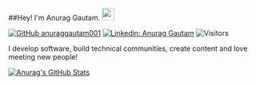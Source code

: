 ##Hey! I'm Anurag Gautam. <img src="https://media.giphy.com/media/hvRJCLFzcasrR4ia7z/giphy.gif" width="25px">

[![GitHub anuraggautam001](https://img.shields.io/github/followers/agrittiwari?label=follow&style=social)](https://github.com/anuraggautam001)
[![Linkedin: Anurag Gautam](https://img.shields.io/badge/-Anurag%20Gautam-blue?style=flat-square&logo=Linkedin&logoColor=white&link=https://www.linkedin.com/in/anuraggautam01/)](https://www.linkedin.com/in/anuraggautam01/)
![Visitors](https://visitor-badge.glitch.me/badge?page_id=anuraggautam001&left_color=gray&right_color=blue)


I develop software, build technical communities, create content and love meeting new people!


[![Anurag's GitHub Stats](https://github-readme-stats.vercel.app/api?username=anuraggautam001&hide=issues&count_private=true&show_icons=true&theme=calm)](https://github.com/anuraggautam001/github-readme-stats)





<!--
**anuraggautam001/anuraggautam001** is a ✨ _special_ ✨ repository because its `README.md` (this file) appears on your GitHub profile.
Here are some ideas to get you started:
- 🔭 I’m currently working on ...
- 🌱 I’m currently learning ...
- 👯 I’m looking to collaborate on ...
- 🤔 I’m looking for help with ...
- 💬 Ask me about ...
- 📫 How to reach me: ...
- 😄 Pronouns: ...
- ⚡ Fun fact: ...
-->
